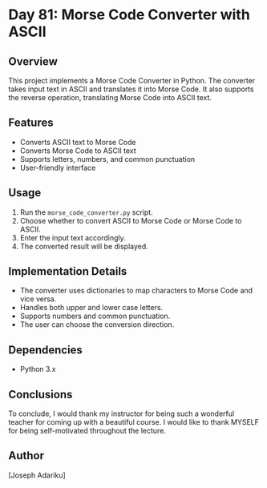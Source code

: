 # Day 81: Morse Code Converter with ASCII

## Overview
This project implements a Morse Code Converter in Python. The converter takes input text in ASCII and translates it into Morse Code. It also supports the reverse operation, translating Morse Code into ASCII text.

## Features
- Converts ASCII text to Morse Code
- Converts Morse Code to ASCII text
- Supports letters, numbers, and common punctuation
- User-friendly interface

## Usage
1. Run the `morse_code_converter.py` script.
2. Choose whether to convert ASCII to Morse Code or Morse Code to ASCII.
3. Enter the input text accordingly.
4. The converted result will be displayed.

## Implementation Details
- The converter uses dictionaries to map characters to Morse Code and vice versa.
- Handles both upper and lower case letters.
- Supports numbers and common punctuation.
- The user can choose the conversion direction.

## Dependencies
- Python 3.x

## Conclusions
To conclude, I would thank my instructor for being such a wonderful teacher for coming up with a beautiful course. I would like to thank MYSELF for being self-motivated throughout the lecture.


## Author
[Joseph Adariku]


